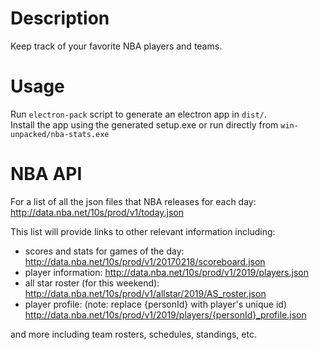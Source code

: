 # Description
Keep track of your favorite NBA players and teams.

# Usage
Run `electron-pack` script to generate an electron app in `dist/`.  
Install the app using the generated setup.exe or run directly from `win-unpacked/nba-stats.exe`

# NBA API
For a list of all the json files that NBA releases for each day: http://data.nba.net/10s/prod/v1/today.json

This list will provide links to other relevant information including:

- scores and stats for games of the day: http://data.nba.net/10s/prod/v1/20170218/scoreboard.json
- player information: http://data.nba.net/10s/prod/v1/2019/players.json
- all star roster (for this weekend): http://data.nba.net/10s/prod/v1/allstar/2019/AS_roster.json
- player profile: (note: replace {personId} with player's unique id) http://data.nba.net/10s/prod/v1/2019/players/{personId}_profile.json

and more including team rosters, schedules, standings, etc.
